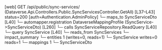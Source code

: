 [web] GET /api/public/sync-services/  (Dataverse.Api.Controllers.Public.SyncServicesController.GetAll)  [L37–L43] status=200 [auth=Authentication.AdminPolicy]
  └─ maps_to SyncServiceDto [L40]
    └─ automapper.registration DataverseMappingProfile (SyncService->SyncServiceDto) [L260]
  └─ calls SyncServiceRepository.ReadQuery [L40]
  └─ query SyncService [L40]
    └─ reads_from SyncServices
  └─ impact_summary
    └─ entities 1 (writes=0, reads=1)
      └─ SyncService writes=0 reads=1
    └─ mappings 1
      └─ SyncServiceDto

